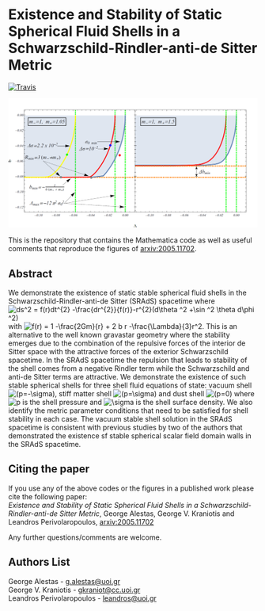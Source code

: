 # Existence and Stability of Static Spherical Fluid Shells in a Schwarzschild-Rindler-anti-de Sitter Metric

[![Travis](https://img.shields.io/badge/language-Mathematica-green.svg)]()

<p align="center">
<img src="preview.png" width="900" title="preview" />
</p>

This is the repository that contains the Mathematica code as well as useful comments that reproduce the figures of [arxiv:2005.11702](https://arxiv.org/pdf/2005.11702.pdf).

## Abstract 
We demonstrate the existence of static stable spherical fluid shells in the Schwarzschild-Rindler-anti-de Sitter (SRAdS) spacetime where ![ds^2 = f(r)dt^{2} -\frac{dr^{2}}{f(r)}-r^{2}(d\theta ^2 +\sin ^2 \theta d\phi ^2)](https://render.githubusercontent.com/render/math?math=ds%5E2%20%3D%20f(r)dt%5E%7B2%7D%20-%5Cfrac%7Bdr%5E%7B2%7D%7D%7Bf(r)%7D-r%5E%7B2%7D(d%5Ctheta%20%5E2%20%2B%5Csin%20%5E2%20%5Ctheta%20d%5Cphi%20%5E2)) with ![$f(r) = 1 -\frac{2Gm}{r} + 2 b r -\frac{\Lambda}{3}r^2$](https://render.githubusercontent.com/render/math?math=f(r)=1-\frac{2Gm}{r}+2br-\frac{\Lambda}{3}r^2). This is an alternative to the well known gravastar geometry where the stability emerges due to the combination of the repulsive forces of the  interior de Sitter space with the attractive forces of the exterior Schwarzschild spacetime. In the SRAdS spacetime the repulsion that leads to stability of the shell comes from a negative Rindler term while the Schwarzschild and anti-de Sitter terms are attractive. We demonstrate the existence of such stable spherical shells for three shell fluid equations of state: vacuum shell ![$(p=-\sigma)$](https://render.githubusercontent.com/render/math?math=(p=-\sigma)), stiff matter shell ![$(p=\sigma)$](https://render.githubusercontent.com/render/math?math=(p=\sigma)) and dust shell ![$(p=0)$](https://render.githubusercontent.com/render/math?math=(p=0)) where ![$p$](https://render.githubusercontent.com/render/math?math=p) is the shell pressure and ![$\sigma$](https://render.githubusercontent.com/render/math?math=\sigma) is the shell surface density. We also identify the metric parameter conditions that need to be satisfied for shell stability in each case. The vacuum stable shell solution in the SRAdS spacetime is consistent with previous studies by two of the authors that demonstrated the existence sf stable spherical scalar field domain walls in the SRAdS spacetime.



## Citing the paper 
If you use any of the above codes or the figures in a published work please cite the following paper:
<br>*Existence and Stability of Static Spherical Fluid Shells in a Schwarzschild-Rindler-anti-de Sitter Metric*, George Alestas, George V. Kraniotis and Leandros Perivolaropoulos, [arxiv:2005.11702](https://arxiv.org/pdf/2005.11702.pdf)

Any further questions/comments are welcome.


## Authors List
George Alestas - <g.alestas@uoi.gr>
<br>George V. Kraniotis - <gkraniot@cc.uoi.gr>
<br>Leandros Perivolaropoulos - <leandros@uoi.gr>
